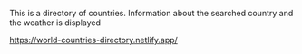 This is a directory of countries. Information about the searched country and the weather is displayed

https://world-countries-directory.netlify.app/
